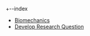 +--index
   + [Biomechanics](/BioMechanics%20Background.pdf)
   + [Develop Research Question](/Research%20Question.pdf)

